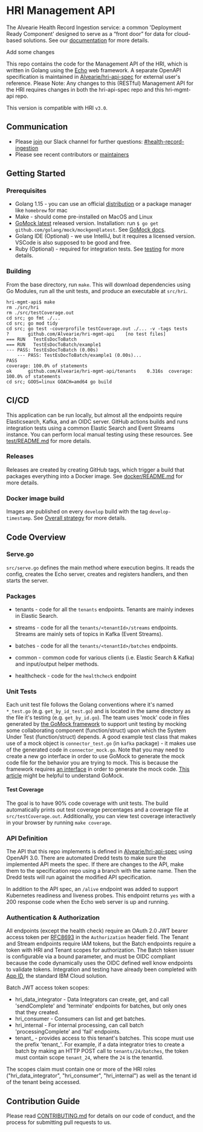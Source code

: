 # HRI Management API
The Alvearie Health Record Ingestion service: a common 'Deployment Ready Component' designed to serve as a “front door” for data for cloud-based solutions. See our [documentation](https://alvearie.io/HRI/) for more details.

Add some changes

This repo contains the code for the Management API of the HRI, which is written in Golang using the [Echo](https://echo.labstack.com/) web framework. A separate OpenAPI specification is maintained in [Alvearie/hri-api-spec](https://github.com/Alvearie/hri-api-spec) for external user's reference. Please Note: Any changes to this (RESTful) Management API for the HRI requires changes in both the hri-api-spec repo and this hri-mgmt-api repo.

This version is compatible with HRI `v3.0`.

## Communication
* Please [join](https://alvearie.io/contributions/requestSlackAccess) our Slack channel for further questions: [#health-record-ingestion](https://alvearie.slack.com/archives/C01GM43LFJ6)
* Please see recent contributors or [maintainers](MAINTAINERS.md)

## Getting Started

### Prerequisites

* Golang 1.15 - you can use an official [distribution](https://golang.org/dl/) or a package manager like `homebrew` for mac
* Make - should come pre-installed on MacOS and Linux
* [GoMock latest](https://github.com/golang/mock) released version. Installation: 
    run `$ go get github.com/golang/mock/mockgen@latest`. See [GoMock docs](https://github.com/golang/mock). 
* Golang IDE (Optional) - we use IntelliJ, but it requires a licensed version. VSCode is also supposed to be good and free.
* Ruby (Optional) - required for integration tests. See [testing](test/README.md) for more details.

### Building

From the base directory, run `make`. This will download dependencies using Go Modules, run all the unit tests, and produce an executable at `src/hri`.

```
hri-mgmt-api$ make
rm ./src/hri
rm ./src/testCoverage.out
cd src; go fmt ./...
cd src; go mod tidy
cd src; go test -coverprofile testCoverage.out ./... -v -tags tests
?       github.com/Alvearie/hri-mgmt-api    [no test files]
=== RUN   TestEsDocToBatch
=== RUN   TestEsDocToBatch/example1
--- PASS: TestEsDocToBatch (0.00s)
    --- PASS: TestEsDocToBatch/example1 (0.00s)...
PASS
coverage: 100.0% of statements
ok  	github.com/Alvearie/hri-mgmt-api/tenants	0.316s	coverage: 100.0% of statements
cd src; GOOS=linux GOACH=amd64 go build
```

## CI/CD
This application can be run locally, but almost all the endpoints require Elasticsearch, Kafka, and an OIDC server. GitHub actions builds and runs integration tests using a common Elastic Search and Event Streams instance. You can perform local manual testing using these resources. See [test/README.md](test/README.md) for more details.

### Releases
Releases are created by creating GitHub tags, which trigger a build that packages everything into a Docker image. See [docker/README.md](docker/README.md) for more details.

### Docker image build
Images are published on every `develop` build with the tag `develop-timestamp`. See [Overall strategy](https://github.com/Alvearie/HRI/wiki/Overall-Project-Branching,-Test,-and-Release-Strategy) for more details.

## Code Overview

### Serve.go
`src/serve.go` defines the main method where execution begins. It reads the config, creates the Echo server, creates and registers handlers, and then starts the server.

### Packages

- tenants - code for all the `tenants` endpoints. Tenants are mainly indexes in Elastic Search.

- streams - code for all the `tenants/<tenantId>/streams` endpoints. Streams are mainly sets of topics in Kafka (Event Streams).

- batches - code for all the `tenants/<tenantId>/batches` endpoints.

- common - common code for various clients (i.e. Elastic Search & Kafka) and input/output helper methods.

- healthcheck - code for the `healthcheck` endpoint

### Unit Tests
Each unit test file follows the Golang conventions where it's named `*_test.go` (e.g. `get_by_id_test.go`) and is located in the same directory as the file it's testing (e.g. `get_by_id.go`). The team uses 'mock' code in files generated by [the GoMock framework](https://github.com/golang/mock) to support unit testing by mocking some collaborating component (function/struct) upon which the System Under Test (function/struct) depends. A good example test class that makes use of a mock object is `connector_test.go` (in `kafka` package) - it makes use of the generated code in `connector_mock.go`. Note that you may need to create a new go interface in order to use GoMock to generate the mock code file for the behavior you are trying to mock. This is because the framework requires [an interface](https://medium.com/rungo/interfaces-in-go-ab1601159b3a) in order to generate the mock code. [This article](https://medium.com/@duythhuynh/gomock-unit-testing-made-easy-b59a0e947ba7) might be helpful to understand GoMock. 

#### Test Coverage
The goal is to have 90% code coverage with unit tests. The build automatically prints out test coverage percentages and a coverage file at `src/testCoverage.out`. Additionally, you can view test coverage interactively in your browser by running `make coverage`.

### API Definition
The API that this repo implements is defined in [Alvearie/hri-api-spec](https://github.com/Alvearie/hri-api-spec) using OpenAPI 3.0. There are automated Dredd tests to make sure the implemented API meets the spec. If there are changes to the API, make them to the specification repo using a branch with the same name. Then the Dredd tests will run against the modified API specification. 

In addition to the API spec, an `/alive` endpoint was added to support Kubernetes readiness and liveness probes. This endpoint returns `yes` with a 200 response code when the Echo web server is up and running.

### Authentication & Authorization
All endpoints (except the health check) require an OAuth 2.0 JWT bearer access token per [RFC8693](https://tools.ietf.org/html/rfc8693) in the `Authorization` header field. The Tenant and Stream endpoints require IAM tokens, but the Batch endpoints require a token with HRI and Tenant scopes for authorization. The Batch token issuer is configurable via a bound parameter, and must be OIDC compliant because the code dynamically uses the OIDC defined well know endpoints to validate tokens. Integration and testing have already been completed with [App ID](https://cloud.ibm.com/docs/appid), the standard IBM Cloud solution.

Batch JWT access token scopes:
- hri_data_integrator - Data Integrators can create, get, and call 'sendComplete' and 'terminate' endpoints for batches, but only ones that they created.
- hri_consumer - Consumers can list and get batches.
- hri_internal - For internal processing, can call batch 'processingComplete' and 'fail' endpoints.
- tenant_<tenantId> - provides access to this tenant's batches. This scope must use the prefix 'tenant_'. For example, if a data integrator tries to create a batch by making an HTTP POST call to `tenants/24/batches`, the token must contain scope `tenant_24`, where the `24` is the tenantId.
 
The scopes claim must contain one or more of the HRI roles ("hri_data_integrator", "hri_consumer", "hri_internal") as well as the tenant id of the tenant being accessed.

## Contribution Guide
Please read [CONTRIBUTING.md](CONTRIBUTING.md) for details on our code of conduct, and the process for submitting pull requests to us.
